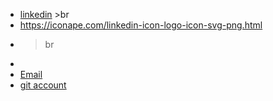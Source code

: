 - [linkedin](https://www.linkedin.com/in/ragibeshay?lipi=urn%3Ali%3Apage%3Ad_flagship3_profile_view_base_contact_details%3Bb7uv1rHRQg67VSrrkfDLTA%3D%3D) >br 
- https://iconape.com/linkedin-icon-logo-icon-svg-png.html
- >br
- 
- [Email](ragi.beshay@gmail.com)
- [git account](https://github.com/ragibeshay)

